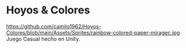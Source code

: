 # Hoyos & Colores

https://github.com/camilo1962/Hoyos-Colores/blob/main/Assets/Sprites/rainbow-colored-paper-miragec.jpg
Juego Casual hecho en Unity.
